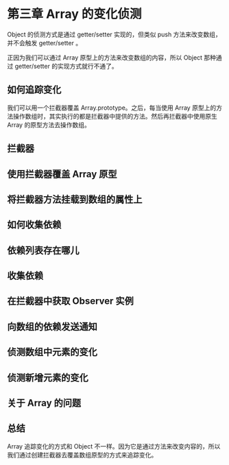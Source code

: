 # 第三章 Array 的变化侦测

Object 的侦测方式是通过 getter/setter 实现的，但类似 push 方法来改变数组，并不会触发 getter/setter 。

正因为我们可以通过 Array 原型上的方法来改变数组的内容，所以 Object 那种通过 getter/setter 的实现方式就行不通了。

## 如何追踪变化

我们可以用一个拦截器覆盖 Array.prototype。之后，每当使用 Array 原型上的方法操作数组时，其实执行的都是拦截器中提供的方法。然后再拦截器中使用原生 Array 的原型方法去操作数组。

## 拦截器

## 使用拦截器覆盖 Array 原型

## 将拦截器方法挂载到数组的属性上

## 如何收集依赖

## 依赖列表存在哪儿

## 收集依赖

## 在拦截器中获取 Observer 实例

## 向数组的依赖发送通知

## 侦测数组中元素的变化

## 侦测新增元素的变化

## 关于 Array 的问题

## 总结

Array 追踪变化的方式和 Object 不一样。因为它是通过方法来改变内容的，所以我们通过创建拦截器去覆盖数组原型的方式来追踪变化。